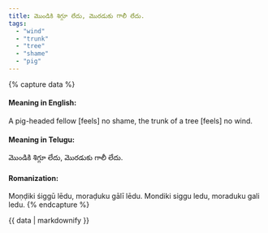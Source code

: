 ```yaml
---
title: మొండికి శిగ్గూ లేదు, మొరడుకు గాలీ లేదు.
tags:
  - "wind"
  - "trunk"
  - "tree"
  - "shame"
  - "pig"
---
```


{% capture data %}
#### Meaning in English:
A pig-headed fellow [feels] no shame, the trunk of a tree [feels] no wind.

#### Meaning in Telugu:
మొండికి శిగ్గూ లేదు, మొరడుకు గాలీ లేదు.

#### Romanization:
Moṇḍiki śiggū lēdu, moraḍuku gālī lēdu.
Mondiki siggu ledu, moraduku gali ledu.
{% endcapture %}

{{ data | markdownify }}

